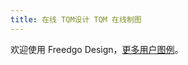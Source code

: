 ```yaml
---
title: 在线 TQM设计 TQM 在线制图
---
```


欢迎使用 Freedgo Design，[更多用户图例](https://www.freedgo.com/userdiagram/software_design/UseCaseDiagram-1.html)。

<script async src="https://pagead2.googlesyndication.com/pagead/js/adsbygoogle.js"></script><ins class="adsbygoogle" style="display:block; text-align:center;" data-ad-layout="in-article" data-ad-format="fluid" data-ad-client="ca-pub-9055212255210230" data-ad-slot="7941459222"></ins> <script>(adsbygoogle = window.adsbygoogle || []).push({});</script>



